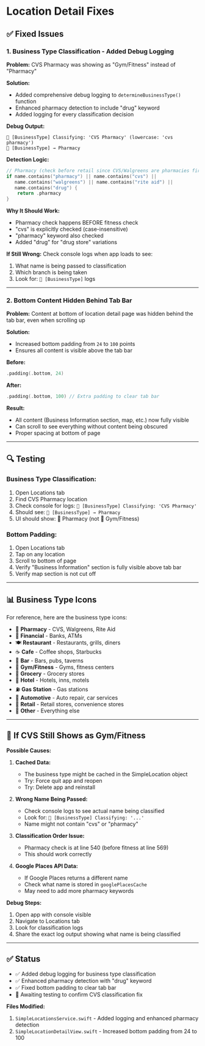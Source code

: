 # Location Detail Fixes

## ✅ Fixed Issues

### 1. **Business Type Classification - Added Debug Logging**

**Problem:** CVS Pharmacy was showing as "Gym/Fitness" instead of "Pharmacy"

**Solution:**
- Added comprehensive debug logging to `determineBusinessType()` function
- Enhanced pharmacy detection to include "drug" keyword
- Added logging for every classification decision

**Debug Output:**
```
🏢 [BusinessType] Classifying: 'CVS Pharmacy' (lowercase: 'cvs pharmacy')
🏢 [BusinessType] → Pharmacy
```

**Detection Logic:**
```swift
// Pharmacy (check before retail since CVS/Walgreens are pharmacies first)
if name.contains("pharmacy") || name.contains("cvs") || 
   name.contains("walgreens") || name.contains("rite aid") || 
   name.contains("drug") {
    return .pharmacy
}
```

**Why It Should Work:**
- Pharmacy check happens BEFORE fitness check
- "cvs" is explicitly checked (case-insensitive)
- "pharmacy" keyword also checked
- Added "drug" for "drug store" variations

**If Still Wrong:**
Check console logs when app loads to see:
1. What name is being passed to classification
2. Which branch is being taken
3. Look for: `🏢 [BusinessType]` logs

---

### 2. **Bottom Content Hidden Behind Tab Bar**

**Problem:** Content at bottom of location detail page was hidden behind the tab bar, even when scrolling up

**Solution:**
- Increased bottom padding from `24` to `100` points
- Ensures all content is visible above the tab bar

**Before:**
```swift
.padding(.bottom, 24)
```

**After:**
```swift
.padding(.bottom, 100) // Extra padding to clear tab bar
```

**Result:**
- All content (Business Information section, map, etc.) now fully visible
- Can scroll to see everything without content being obscured
- Proper spacing at bottom of page

---

## 🔍 Testing

### Business Type Classification:
1. Open Locations tab
2. Find CVS Pharmacy location
3. Check console for logs: `🏢 [BusinessType] Classifying: 'CVS Pharmacy'`
4. Should see: `🏢 [BusinessType] → Pharmacy`
5. UI should show: 💊 Pharmacy (not 💪 Gym/Fitness)

### Bottom Padding:
1. Open Locations tab
2. Tap on any location
3. Scroll to bottom of page
4. Verify "Business Information" section is fully visible above tab bar
5. Verify map section is not cut off

---

## 📊 Business Type Icons

For reference, here are the business type icons:

- 💊 **Pharmacy** - CVS, Walgreens, Rite Aid
- 🏦 **Financial** - Banks, ATMs
- 🍽️ **Restaurant** - Restaurants, grills, diners
- ☕ **Cafe** - Coffee shops, Starbucks
- 🍺 **Bar** - Bars, pubs, taverns
- 💪 **Gym/Fitness** - Gyms, fitness centers
- 🛒 **Grocery** - Grocery stores
- 🏨 **Hotel** - Hotels, inns, motels
- ⛽ **Gas Station** - Gas stations
- 🚗 **Automotive** - Auto repair, car services
- 🏪 **Retail** - Retail stores, convenience stores
- 🏢 **Other** - Everything else

---

## 🐛 If CVS Still Shows as Gym/Fitness

**Possible Causes:**

1. **Cached Data:**
   - The business type might be cached in the SimpleLocation object
   - Try: Force quit app and reopen
   - Try: Delete app and reinstall

2. **Wrong Name Being Passed:**
   - Check console logs to see actual name being classified
   - Look for: `🏢 [BusinessType] Classifying: '...'`
   - Name might not contain "cvs" or "pharmacy"

3. **Classification Order Issue:**
   - Pharmacy check is at line 540 (before fitness at line 569)
   - This should work correctly

4. **Google Places API Data:**
   - If Google Places returns a different name
   - Check what name is stored in `googlePlacesCache`
   - May need to add more pharmacy keywords

**Debug Steps:**
1. Open app with console visible
2. Navigate to Locations tab
3. Look for classification logs
4. Share the exact log output showing what name is being classified

---

## ✅ Status

- ✅ Added debug logging for business type classification
- ✅ Enhanced pharmacy detection with "drug" keyword
- ✅ Fixed bottom padding to clear tab bar
- 🔄 Awaiting testing to confirm CVS classification fix

**Files Modified:**
1. `SimpleLocationsService.swift` - Added logging and enhanced pharmacy detection
2. `SimpleLocationDetailView.swift` - Increased bottom padding from 24 to 100

